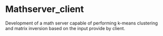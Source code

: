 # Mathserver_client
Development of a math server capable of performing k-means clustering and matrix inversion based on the input provide by client. 
